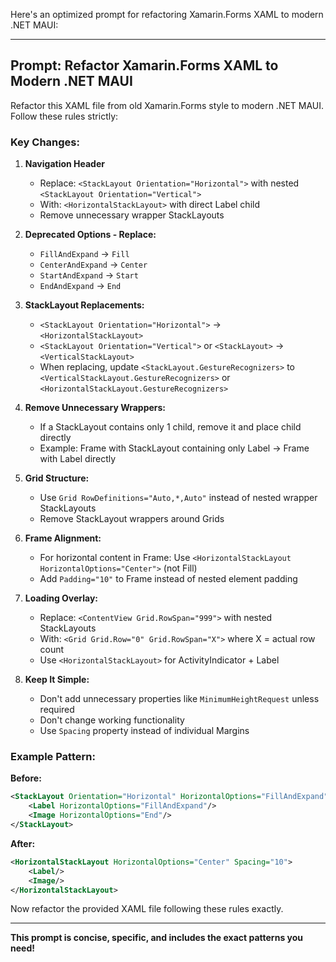 Here's an optimized prompt for refactoring Xamarin.Forms XAML to modern .NET MAUI:

---

## **Prompt: Refactor Xamarin.Forms XAML to Modern .NET MAUI**

Refactor this XAML file from old Xamarin.Forms style to modern .NET MAUI. Follow these rules strictly:

### **Key Changes:**

1. **Navigation Header**
   - Replace: `<StackLayout Orientation="Horizontal">` with nested `<StackLayout Orientation="Vertical">`
   - With: `<HorizontalStackLayout>` with direct Label child
   - Remove unnecessary wrapper StackLayouts

2. **Deprecated Options - Replace:**
   - `FillAndExpand` → `Fill`
   - `CenterAndExpand` → `Center`
   - `StartAndExpand` → `Start`
   - `EndAndExpand` → `End`

3. **StackLayout Replacements:**
   - `<StackLayout Orientation="Horizontal">` → `<HorizontalStackLayout>`
   - `<StackLayout Orientation="Vertical">` or `<StackLayout>` → `<VerticalStackLayout>`
   - When replacing, update `<StackLayout.GestureRecognizers>` to `<VerticalStackLayout.GestureRecognizers>` or `<HorizontalStackLayout.GestureRecognizers>`

4. **Remove Unnecessary Wrappers:**
   - If a StackLayout contains only 1 child, remove it and place child directly
   - Example: Frame with StackLayout containing only Label → Frame with Label directly

5. **Grid Structure:**
   - Use `Grid RowDefinitions="Auto,*,Auto"` instead of nested wrapper StackLayouts
   - Remove StackLayout wrappers around Grids

6. **Frame Alignment:**
   - For horizontal content in Frame: Use `<HorizontalStackLayout HorizontalOptions="Center">` (not Fill)
   - Add `Padding="10"` to Frame instead of nested element padding

7. **Loading Overlay:**
   - Replace: `<ContentView Grid.RowSpan="999">` with nested StackLayouts
   - With: `<Grid Grid.Row="0" Grid.RowSpan="X">` where X = actual row count
   - Use `<HorizontalStackLayout>` for ActivityIndicator + Label

8. **Keep It Simple:**
   - Don't add unnecessary properties like `MinimumHeightRequest` unless required
   - Don't change working functionality
   - Use `Spacing` property instead of individual Margins

### **Example Pattern:**

**Before:**
```xml
<StackLayout Orientation="Horizontal" HorizontalOptions="FillAndExpand">
    <Label HorizontalOptions="FillAndExpand"/>
    <Image HorizontalOptions="End"/>
</StackLayout>
```

**After:**
```xml
<HorizontalStackLayout HorizontalOptions="Center" Spacing="10">
    <Label/>
    <Image/>
</HorizontalStackLayout>
```

Now refactor the provided XAML file following these rules exactly.

---

**This prompt is concise, specific, and includes the exact patterns you need!**